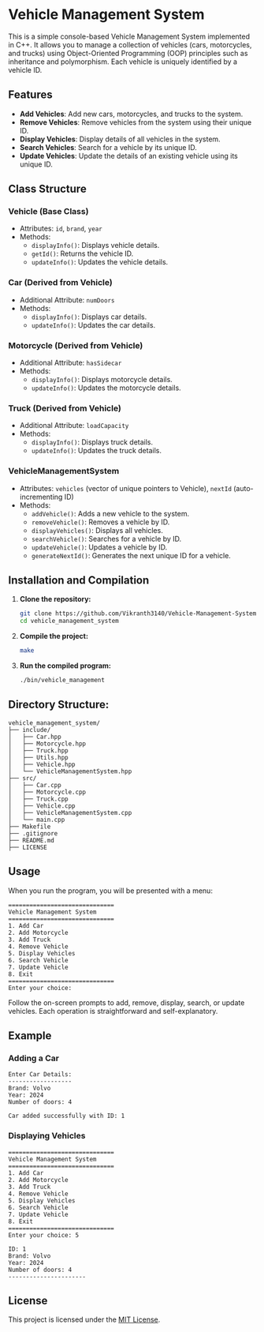 # Vehicle Management System

This is a simple console-based Vehicle Management System implemented in C++. It allows you to manage a collection of vehicles (cars, motorcycles, and trucks) using Object-Oriented Programming (OOP) principles such as inheritance and polymorphism. Each vehicle is uniquely identified by a vehicle ID.

## Features

- **Add Vehicles**: Add new cars, motorcycles, and trucks to the system.
- **Remove Vehicles**: Remove vehicles from the system using their unique ID.
- **Display Vehicles**: Display details of all vehicles in the system.
- **Search Vehicles**: Search for a vehicle by its unique ID.
- **Update Vehicles**: Update the details of an existing vehicle using its unique ID.

## Class Structure

### Vehicle (Base Class)
- Attributes: `id`, `brand`, `year`
- Methods:
  - `displayInfo()`: Displays vehicle details.
  - `getId()`: Returns the vehicle ID.
  - `updateInfo()`: Updates the vehicle details.

### Car (Derived from Vehicle)
- Additional Attribute: `numDoors`
- Methods:
  - `displayInfo()`: Displays car details.
  - `updateInfo()`: Updates the car details.

### Motorcycle (Derived from Vehicle)
- Additional Attribute: `hasSidecar`
- Methods:
  - `displayInfo()`: Displays motorcycle details.
  - `updateInfo()`: Updates the motorcycle details.

### Truck (Derived from Vehicle)
- Additional Attribute: `loadCapacity`
- Methods:
  - `displayInfo()`: Displays truck details.
  - `updateInfo()`: Updates the truck details.

### VehicleManagementSystem
- Attributes: `vehicles` (vector of unique pointers to Vehicle), `nextId` (auto-incrementing ID)
- Methods:
  - `addVehicle()`: Adds a new vehicle to the system.
  - `removeVehicle()`: Removes a vehicle by ID.
  - `displayVehicles()`: Displays all vehicles.
  - `searchVehicle()`: Searches for a vehicle by ID.
  - `updateVehicle()`: Updates a vehicle by ID.
  - `generateNextId()`: Generates the next unique ID for a vehicle.

## Installation and Compilation

1. **Clone the repository:**

   ```sh
   git clone https://github.com/Vikranth3140/Vehicle-Management-System.git
   cd vehicle_management_system
   ```

2. **Compile the project:**

   ```sh
   make
   ```

3. **Run the compiled program:**

   ```sh
   ./bin/vehicle_management
   ```

## Directory Structure:
  
  ```
  vehicle_management_system/
  ├── include/
  │   ├── Car.hpp
  │   ├── Motorcycle.hpp
  │   ├── Truck.hpp
  │   ├── Utils.hpp
  │   ├── Vehicle.hpp
  │   └── VehicleManagementSystem.hpp
  ├── src/
  │   ├── Car.cpp
  │   ├── Motorcycle.cpp
  │   ├── Truck.cpp
  │   ├── Vehicle.cpp
  │   ├── VehicleManagementSystem.cpp
  │   └── main.cpp
  ├── Makefile
  ├── .gitignore
  ├── README.md
  ├── LICENSE
  ```

## Usage

When you run the program, you will be presented with a menu:

```
==============================
Vehicle Management System
==============================
1. Add Car
2. Add Motorcycle
3. Add Truck
4. Remove Vehicle
5. Display Vehicles
6. Search Vehicle
7. Update Vehicle
8. Exit
==============================
Enter your choice:
```

Follow the on-screen prompts to add, remove, display, search, or update vehicles. Each operation is straightforward and self-explanatory.

## Example

### Adding a Car

```
Enter Car Details:
------------------
Brand: Volvo
Year: 2024
Number of doors: 4

Car added successfully with ID: 1
```

### Displaying Vehicles

```
==============================
Vehicle Management System
==============================
1. Add Car
2. Add Motorcycle
3. Add Truck
4. Remove Vehicle
5. Display Vehicles
6. Search Vehicle
7. Update Vehicle
8. Exit
==============================
Enter your choice: 5

ID: 1
Brand: Volvo
Year: 2024
Number of doors: 4
----------------------
```

## License

This project is licensed under the [MIT License](LICENSE).
